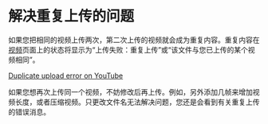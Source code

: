 
# 解决重复上传的问题

如果您把相同的视频上传两次，第二次上传的视频就会成为重复内容。重复内容在[视频](http://youtube.com/my_videos)页面上的状态将显示为“上传失败：重复上传”或“该文件与您已上传的某个视频相同”。

[
Duplicate upload error on YouTube
](https://www.youtube.com/watch?v=n1ZauzTbzB0)

如果您想再次上传同一个视频，不妨修改后再上传。例如，另外添加几帧来增加视频长度，或者压缩视频。只更改文件名无法解决问题，您还是会看到有关重复上传的错误消息。